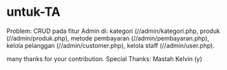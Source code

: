 # untuk-TA
Problem:
CRUD pada fitur Admin di:
kategori (//admin/kategori.php, 
produk (//admin/produk.php), 
metode pembayaran (//admin/pembayaran.php), 
kelola pelanggan (//admin/customer.php), 
kelola staff (//admin/user.php). 

many thanks for your contribution.
Special Thanks: Mastah Kelvin (y)
